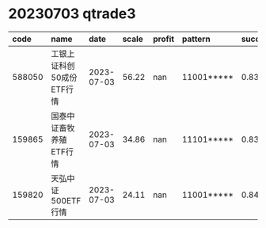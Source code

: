 
# 20230703 qtrade3
 | code | name | date | scale | profit | pattern | success_rate | success_cnt | fund_cnt | 
 | :----- | :----- | :----- | :----- | :----- | :----- | :----- | :----- | :----- | 
 | 588050 | 工银上证科创50成份ETF行情 | 2023-07-03 | 56.22 | nan | 11001***** | 0.8333333333333334 | 15 | 18 | 
 | 159865 | 国泰中证畜牧养殖ETF行情 | 2023-07-03 | 34.86 | nan | 11101***** | 0.8333333333333334 | 10 | 12 | 
 | 159820 | 天弘中证500ETF行情 | 2023-07-03 | 24.11 | nan | 11001***** | 0.8421052631578947 | 16 | 19 | 
